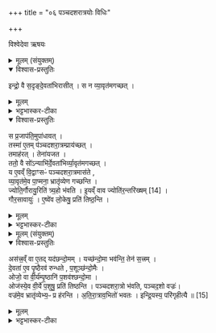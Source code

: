 +++
title = "०६ पञ्चदशरात्रयोः विधिः"

+++

विश्वेदेवा ऋषयः
<details><summary>मूलम् (संयुक्तम्)</summary>

इन्द्रो॒ वै स॒दृङ्दे॒वता॑भिरासी॒थ्स न व्या॒वृत॑मगच्छ॒थ्स प्र॒जाप॑ति॒मुपा॑धाव॒त्तस्मा॑ ए॒तम्प॑ञ्चदशरा॒त्रम्प्राय॑च्छ॒त्तमाह॑र॒त्तेना॑यजत॒ ततो॒ वै सो॑ऽन्याभि॑र्दे॒वता॑भिर्व्या॒वृत॑मगच्छ॒द्य ए॒वव्ँवि॒द्वाꣳसᳶ॑ पञ्चदशरा॒त्रमास॑ते व्या॒वृत॑मे॒व पा॒प्मना॒ भ्रातृ॑व्येण गच्छन्ति॒ ज्योति॒र्गौरायु॒रिति॑ त्र्य॒हो भ॑वती॒यव्ँवाव ज्योति॑र॒न्तरि॑ख्षम् [14]  
गौर॒सावायु॑रे॒ष्वे॑व लो॒केषु॒ प्रति॑ तिष्ठ॒न्त्य्
</details>

<details open><summary>विश्वास-प्रस्तुतिः</summary>

इन्द्रो॒ वै स॒दृङ्दे॒वता॑भिरासीत् ।
स न व्या॒वृत॑मगच्छत् ।
</details>

<details><summary>मूलम्</summary>

इन्द्रो॒ वै स॒दृङ्दे॒वता॑भिरासीत् ।
स न व्या॒वृत॑मगच्छत् ।
</details>

<details><summary>भट्टभास्कर-टीका</summary>

1अथ चत्वारः पञ्चदशरात्रा भवन्ति । तत्र द्वौ छन्दोमवन्तौ; तत्र छन्दोमवतोरप्येकः सत्राहीनात्मा पुनरतिरात्रादिः, यथा त्रिवृदग्निष्टोमो ज्योतिर्गौरायुस्त्रयो द्वादशाहस्य दशाहान्यतिरात्र इति । इतरः सत्रमेवोभयतोतिरात्रः; यथाऽतिरात्रो ज्योतिर्गौरायुस्त्रयो द्वादशाहस्य दशाहान्यतिरात्र इति । एतदिदानीं विदधाति - इन्द्रो वा इत्यादि ॥ इन्द्रोऽन्याभिः देवताभिः सदृङ् सम आसीत् । 'दृक्सवस्स्वतवसाम्' इति नुमि 'क्विन्प्रत्ययस्य कुः' इति कुत्वम् । स व्यावृतं व्यावृत्तिं वैलक्षण्यं नागच्छत् । वृतेस्सम्पददिलक्षणः क्विप् ।
</details>

<details open><summary>विश्वास-प्रस्तुतिः</summary>

स प्र॒जाप॑ति॒मुपा॑धावत् ।  
तस्मा॑ ए॒तम् प॑ञ्चदशरा॒त्रम्प्राय॑च्छत् ।  
तमाह॑रत् । तेना॑यजत ।  
ततो॒ वै सो॑ऽन्याभि॑र्दे॒वता॑भिर्व्या॒वृत॑मगच्छत् ।  
य ए॒वव्ँ वि॒द्वाꣳसᳶ॑ पञ्चदशरा॒त्रमास॑ते ,  
व्या॒वृत॑मे॒व पा॒प्मना॒ भ्रातृ॑व्येण गच्छन्ति ।  
ज्योति॒र्गौरायु॒रिति॑ त्र्य॒हो भ॑वति ।
इ॒यव्ँ वाव ज्योति॑र॒न्तरि॑ख्षम् [14] ।  
गौर॒सावायुः॑ ।
ए॒ष्वे॑व लो॒केषु॒ प्रति॑ तिष्ठ॒न्ति ।
</details>

<details><summary>मूलम्</summary>

स प्र॒जाप॑ति॒मुपा॑धावत् ।  
तस्मा॑ ए॒तम् प॑ञ्चदशरा॒त्रम्प्राय॑च्छत् ।  
तमाह॑रत् । तेना॑यजत ।  
ततो॒ वै सो॑ऽन्याभि॑र्दे॒वता॑भिर्व्या॒वृत॑मगच्छत् ।  
य ए॒वव्ँ वि॒द्वाꣳसᳶ॑ पञ्चदशरा॒त्रमास॑ते ,  
व्या॒वृत॑मे॒व पा॒प्मना॒ भ्रातृ॑व्येण गच्छन्ति ।  
ज्योति॒र्गौरायु॒रिति॑ त्र्य॒हो भ॑वति ।
इ॒यव्ँ वाव ज्योति॑र॒न्तरि॑ख्षम् [14] ।  
गौर॒सावायुः॑ ।
ए॒ष्वे॑व लो॒केषु॒ प्रति॑ तिष्ठ॒न्ति ।
</details>

<details><summary>भट्टभास्कर-टीका</summary>

स प्रजापतिमित्यादि । गतम् । ज्योतिरित्यादि । व्याख्यातम् ॥ +++(विस्तृतं व्याख्यानमन्यत्र मृग्यम्)+++
</details>

<details><summary>मूलम् (संयुक्तम्)</summary>

अस॑त्त्र॒व्ँवा ए॒तद्यद॑छन्दो॒मय्ँयच्छ॑न्दो॒मा भव॑न्ति॒ तेन॑ स॒त्त्रन्दे॒वता॑ ए॒व पृ॒ष्ठैरव॑ रुन्धते प॒शूञ्छ॑न्दो॒मैरोजो॒ वा वी॒र्य॑म्पृ॒ष्ठानि॑ प॒शव॑श्छन्दो॒मा ओज॑स्ये॒व वी॒र्ये॑ प॒शुषु॒ प्रति॑ तिष्ठन्ति पञ्चदशरा॒त्रो भ॑वति पञ्चद॒शो वज्रो॒ वज्र॑मे॒व भ्रातृ॑व्येभ्य॒ᳶ प्र ह॑रन्त्यतिरा॒त्राव॒भितो॑ भवत इन्द्रि॒यस्य॒ परि॑गृहीत्यै ॥ [15]  
</details>

<details open><summary>विश्वास-प्रस्तुतिः</summary>

अस॑त्त्र॒व्ँ वा ए॒तद् यद॑छन्दो॒मम् ।
यच्छ॑न्दो॒मा भव॑न्ति॒ तेन॑ स॒त्त्रम् ।  
दे॒वता॑ ए॒व पृ॒ष्ठैरव॑ रुन्धते , प॒शूञ्छ॑न्दो॒मैः ।  
ओजो॒ वा वी॒र्य॑म्पृ॒ष्ठानि॑ प॒शव॑श्छन्दो॒मा ।  
ओज॑स्ये॒व वी॒र्ये॑ प॒शुषु॒ प्रति॑ तिष्ठन्ति । पञ्चदशरा॒त्रो भ॑वति, पञ्चद॒शो वज्रः॑।  
वज्र॑मे॒व भ्रातृ॑व्येभ्य॒ᳶ प्र ह॑रन्ति ।
अ॒ति॒रा॒त्राव॒भितो॑ भवतः ।
इन्द्रि॒यस्य॒ परि॑गृहीत्यै ॥ [15]  
</details>

<details><summary>मूलम्</summary>

अस॑त्त्र॒व्ँ वा ए॒तद् यद॑छन्दो॒मम् ।
यच्छ॑न्दो॒मा भव॑न्ति॒ तेन॑ स॒त्त्रम् ।  
दे॒वता॑ ए॒व पृ॒ष्ठैरव॑ रुन्धते , प॒शूञ्छ॑न्दो॒मैः ।  
ओजो॒ वा वी॒र्य॑म्पृ॒ष्ठानि॑ प॒शव॑श्छन्दो॒मा ।  
ओज॑स्ये॒व वी॒र्ये॑ प॒शुषु॒ प्रति॑ तिष्ठन्ति । पञ्चदशरा॒त्रो भ॑वति, पञ्चद॒शो वज्रः॑।  
वज्र॑मे॒व भ्रातृ॑व्येभ्य॒ᳶ प्र ह॑रन्ति ।
अ॒ति॒रा॒त्राव॒भितो॑ भवतः ।
इन्द्रि॒यस्य॒ परि॑गृहीत्यै ॥ [15]  
</details>

<details><summary>भट्टभास्कर-टीका</summary>

2असत्रमित्यादि । । नेदमछन्दोमस्य सत्रस्य प्रतिषेधार्थं, अपि तु छन्दोमवतः प्रशंसार्थं, छन्दोमवतस्सकाशे अछन्दोमं सत्रव्यपदेशं नार्हतीति । ओजसि वीर्ये पशुषु प्रतितिष्ठन्ति प्रतिष्ठां गच्छन्ति । पञ्चदशरात्र इति । छन्दोमविधिः । पञ्चदशो वज्र इति । वीर्यवत्त्वात् । अतिरात्रावित्यादि । गतम् । इन्द्रियपरिग्रहो विशेषः ॥

इति सप्तमे तृतीये षष्ठोनुवाकः ॥  
</details>
